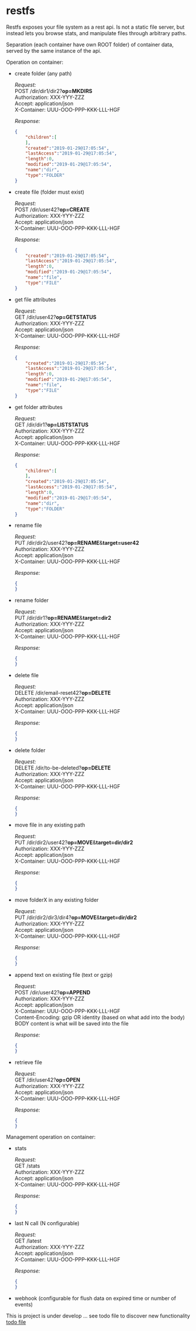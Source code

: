 # restfs
Restfs exposes your file system as a rest api. Is not a static file server, but instead lets you browse stats, and manipulate files through arbitrary paths.

Separation (each container have own ROOT folder) of container data, served by the same instance of the api.

Operation on container:

 - create folder (any path)

	_Request:_  
	POST /dir/dir1/dir2?**op=MKDIRS**  
	Authorization: XXX-YYY-ZZZ  
	Accept: application/json  
	X-Container: UUU-OOO-PPP-KKK-LLL-HGF  
	  
	_Response:_  
	```json
    {
        "children":[
        ],
        "created":"2019-01-29@17:05:54",
        "lastAccess":"2019-01-29@17:05:54",
        "length":0,
        "modified":"2019-01-29@17:05:54",
        "name":"dir",
        "type":"FOLDER"
    }
	```

 - create file (folder must exist)

	_Request:_  
	POST /dir/user42?**op=CREATE**  
	Authorization: XXX-YYY-ZZZ  
	Accept: application/json  
	X-Container: UUU-OOO-PPP-KKK-LLL-HGF  
	  
	_Response:_  
	```json
    {
        "created":"2019-01-29@17:05:54",
        "lastAccess":"2019-01-29@17:05:54",
        "length":0,
        "modified":"2019-01-29@17:05:54",
        "name":"file",
        "type":"FILE"
    }
	```

 - get file attributes

	_Request:_  
	GET /dir/user42?**op=GETSTATUS**  
	Authorization: XXX-YYY-ZZZ  
	Accept: application/json  
	X-Container: UUU-OOO-PPP-KKK-LLL-HGF  
	  
	_Response:_  
	```json
    {
        "created":"2019-01-29@17:05:54",
        "lastAccess":"2019-01-29@17:05:54",
        "length":0,
        "modified":"2019-01-29@17:05:54",
        "name":"file",
        "type":"FILE"
    }
	```

 - get folder attributes

	_Request:_  
	GET /dir/dir1?**op=LISTSTATUS**  
	Authorization: XXX-YYY-ZZZ  
	Accept: application/json  
	X-Container: UUU-OOO-PPP-KKK-LLL-HGF  
	  
	_Response:_  
	```json
    {
        "children":[
        ],
        "created":"2019-01-29@17:05:54",
        "lastAccess":"2019-01-29@17:05:54",
        "length":0,
        "modified":"2019-01-29@17:05:54",
        "name":"dir",
        "type":"FOLDER"
    }
	```

 - rename file

	_Request:_  
	PUT /dir/dir2/user42?**op=RENAME**&**target=user42**  
	Authorization: XXX-YYY-ZZZ  
	Accept: application/json  
	X-Container: UUU-OOO-PPP-KKK-LLL-HGF  
	  
	_Response:_  
	```json
	{
	}
	```

 - rename folder

	_Request:_  
	PUT /dir/dir1?**op=RENAME**&**target=dir2**  
	Authorization: XXX-YYY-ZZZ  
	Accept: application/json  
	X-Container: UUU-OOO-PPP-KKK-LLL-HGF  
	  
	_Response:_  
	```json
	{
	}
	```

 - delete file

	_Request:_  
	DELETE /dir/email-reset42?**op=DELETE**  
	Authorization: XXX-YYY-ZZZ  
	Accept: application/json  
	X-Container: UUU-OOO-PPP-KKK-LLL-HGF  
	  
	_Response:_  
	```json
	{
	}
	```

 - delete folder

	_Request:_  
	DELETE /dir/to-be-deleted?**op=DELETE**  
	Authorization: XXX-YYY-ZZZ  
	Accept: application/json  
	X-Container: UUU-OOO-PPP-KKK-LLL-HGF  
	  
	_Response:_  
	```json
	{
	}
	```

 - move file in any existing path

	_Request:_  
	PUT /dir/dir2/user42?**op=MOVE**&**target=dir/dir2**  
	Authorization: XXX-YYY-ZZZ  
	Accept: application/json  
	X-Container: UUU-OOO-PPP-KKK-LLL-HGF  
	  
	_Response:_  
	```json
	{
	}
	```

 - move folderX in any existing folder

	_Request:_  
	PUT /dir/dir2/dir3/dir4?**op=MOVE**&**target=dir/dir2**  
	Authorization: XXX-YYY-ZZZ  
	Accept: application/json  
	X-Container: UUU-OOO-PPP-KKK-LLL-HGF  
	  
	_Response:_  
	```json
	{
	}
	```

 - append text on existing file (text or gzip)

	_Request:_  
	POST /dir/user42?**op=APPEND**  
	Authorization: XXX-YYY-ZZZ  
	Accept: application/json  
	X-Container: UUU-OOO-PPP-KKK-LLL-HGF  
	Content-Encoding: gzip OR identity (based on what add into the body)  
	BODY content is what will be saved into the file  
	  
	_Response:_  
	```json
    {
    }
	```

 - retrieve file

	_Request:_  
	GET /dir/user42?**op=OPEN**  
	Authorization: XXX-YYY-ZZZ  
	Accept: application/json  
	X-Container: UUU-OOO-PPP-KKK-LLL-HGF  
	  
	_Response:_  
	```json
    {
    }
	```

Management operation on container:

 - stats

	_Request:_  
	GET /stats  
	Authorization: XXX-YYY-ZZZ  
	Accept: application/json  
	X-Container: UUU-OOO-PPP-KKK-LLL-HGF  
	  
	_Response:_  
	```json
	{
	}
	```
 
 - last N call (N configurable)

	_Request:_  
	GET /latest  
	Authorization: XXX-YYY-ZZZ  
	Accept: application/json  
	X-Container: UUU-OOO-PPP-KKK-LLL-HGF  
	  
	_Response:_  
	```json
	{
	}
	```
 
 - webhook (configurable for flush data on expired time or number of events)

This is project is under develop ... see todo file to discover new functionality
[todo file](./backend/todo)

